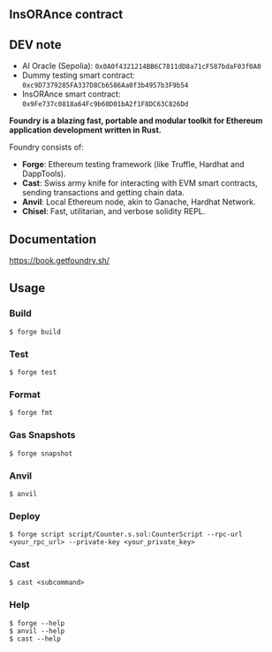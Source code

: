 ## InsORAnce contract

## DEV note
- AI Oracle (Sepolia): `0x0A0f4321214BB6C7811dD8a71cF587bdaF03f0A0`
- Dummy testing smart contract: `0xc9D7379285FA337D8Cb6586Aa0f3b4957b3F9b54`
- InsORAnce smart contract: `0x9Fe737c0818a64Fc9b60D01bA2f1F8DC63C826Dd`

**Foundry is a blazing fast, portable and modular toolkit for Ethereum application development written in Rust.**

Foundry consists of:

-   **Forge**: Ethereum testing framework (like Truffle, Hardhat and DappTools).
-   **Cast**: Swiss army knife for interacting with EVM smart contracts, sending transactions and getting chain data.
-   **Anvil**: Local Ethereum node, akin to Ganache, Hardhat Network.
-   **Chisel**: Fast, utilitarian, and verbose solidity REPL.

## Documentation

https://book.getfoundry.sh/

## Usage

### Build

```shell
$ forge build
```

### Test

```shell
$ forge test
```

### Format

```shell
$ forge fmt
```

### Gas Snapshots

```shell
$ forge snapshot
```

### Anvil

```shell
$ anvil
```

### Deploy

```shell
$ forge script script/Counter.s.sol:CounterScript --rpc-url <your_rpc_url> --private-key <your_private_key>
```

### Cast

```shell
$ cast <subcommand>
```

### Help

```shell
$ forge --help
$ anvil --help
$ cast --help
```